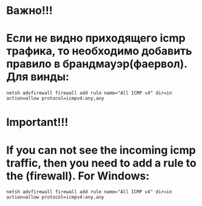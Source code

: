 # Важно!!!
# Если не видно приходящего icmp трафика, то необходимо добавить правило в брандмауэр(фаервол). Для винды:
<code>netsh advfirewall firewall add rule name="All ICMP v4" dir=in action=allow protocol=icmpv4:any,any</code>
# Important!!!
# If you can not see the incoming icmp traffic, then you need to add a rule to the (firewall). For Windows:
<code>netsh advfirewall firewall add rule name="All ICMP v4" dir=in action=allow protocol=icmpv4:any,any</code>

